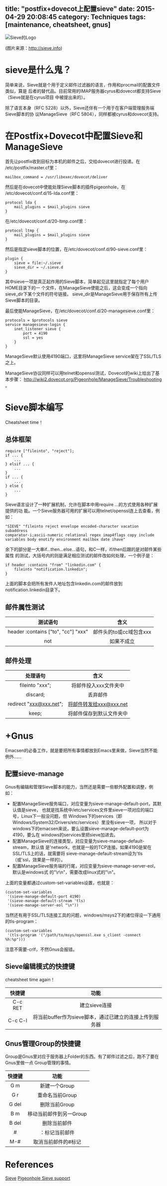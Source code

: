 title: "postfix+dovecot上配置sieve"
date: 2015-04-29 20:08:45
category: Techniques
tags: [maintenance, cheatsheet, gnus]
---

![Sieve的Logo](logo.png)

(图片来源：http://sieve.info)

# sieve是什么鬼？

简单来说，Sieve就是个用于定义邮件过滤器的语言，作用和procmail的配置文件类似，算是
后者的替代品。目前常用的IMAP服务器cyrus和dovecot都支持Sieve（Sieve就是在cyrus项目
中被提出来的）。

除了语言本身（RFC 5228）以外，Sieve还伴有一个用于在客户端管理服务端Sieve脚本的协
议ManageSieve（RFC 5804），同样都被cyrus和dovecot支持。

# 在Postfix+Dovecot中配置Sieve和ManageSieve

首先让postfix收到目标为本机的邮件之后，交给dovecot进行投递。在
/etc/postfix/master.cf里：

    mailbox_command = /usr/libexec/dovecot/deliver

然后是在dovecot中使能处理Sieve脚本的插件pigeonhole，在
/etc/dovecot/conf.d/15-lda.conf里：

    protocol lda {
        mail_plugins = $mail_plugins sieve
	}

在/etc/dovecot/conf.d/20-ltmp.conf里：

    protocol ltmp {
        mail_plugins = $mail_plugins sieve
	}

然后是指定sieve脚本的位置，在/etc/dovecot/conf.d/90-sieve.conf里：

    plugin {
	    sieve = file:~/.sieve
		sieve_dir = ~/.sieve.d
	}

其中sieve一项是真正起作用的Sieve脚本，简单起见这里就指定了每个用户HOME目录下的一
个文件，在ManageSieve使能之后，这会变成一个指向sieve_dir下某个文件的符号链接。
sieve_dir是ManageSieve用于保存所有上传Sieve脚本的目录。

最后使能ManageSieve，在/etc/dovecot/conf.d/20-managesieve.conf里：

    protocols = $protocols sieve
	service managesieve-login {
	    inet_listener sieve {
		    port = 4190
			ssl = yes
		}
	}

ManageSieve默认使用4190端口，这里将ManageSieve service架在了SSL/TLS之上。

ManageSieve协议同样可以用telnet和openssl测试，Dovecot的wiki上给出了基本步骤：
http://wiki2.dovecot.org/Pigeonhole/ManageSieve/Troubleshooting 。

# Sieve脚本编写

Cheatsheet time！

## 总体框架

    require ["fileinto", "reject"];
	if ... {
	    ...
	} elsif ... {
	    ...
	}
	if ... {
	    ...
	} else {
	    ...
	}

Sieve语言设计了一种扩展机制，允许在脚本中用require ...的方式使用各种扩展提供的功
能。一个Sieve服务器可用的扩展可以用telnet/openssl连上去查看，例如：

    "SIEVE" "fileinto reject envelope encoded-character vacation subaddress
    comparator-i;ascii-numeric relational regex imap4flags copy include
    variables body enotify environment mailbox date ihave"

余下的部分是一大串if...then...else...语句，和C一样，if/then后跟的是对邮件某些属性
的测试，大括号内的则是满足相应测试的邮件改如何处理，一个例子是：

    if header :contains "from" "linkedin.com" {
        fileinto "notification.linkedin";
	}

上面的脚本会把所有发件人地址包含linkedin.com的邮件放到notification.linkedin目录下。

## 邮件属性测试

| 测试语句           | 含义              |
|:------------------:|:-----------------:|
| header :contains ["to", "cc"] "xxx" | 邮件头的to或cc域包含xxx |
| not <test> | 如果<test>不成立 |

## 邮件处理

| 处理语句           | 含义              |
|:------------------:|:-----------------:|
| fileinto "xxx"; | 将邮件投入xxx文件夹中 |
| discard; | 丢弃邮件 |
| redirect "xxx@xxx.net"; | 将邮件转发给xxx@xxx.net |
| keep; | 将邮件保存到默认文件夹中 |

# +Gnus

Emacsen的必备工作，就是要把所有事情都放到Emacs里来做，Sieve当然不能例外……

## 配置sieve-manage

Gnus有编辑和管理Sieve脚本的能力，当然还是需要一些额外配置和调整，例如：

* 配置ManageSieve服务端口，对应变量为sieve-manage-default-port，其默认值是sieve，
  也就是找系统中/etc/services文件里sieve一项对应的端口号，Linux下一般没问题，但
  Windows下的services（即Windows/System32/Drivers/etc/services）里没有sieve一项，
  所以对于windows下的emacsen来说，要么设置sieve-manage-default-port为4190，要么在
  windows的services里把sieve加进去。
* 配置ManageSieve的连接类型，对应变量为sieve-manage-default-stream，默认值
  是'network，也就是一般的TCP连接。如果4190是架在SSL/TLS上的话，就需要将
  sieve-manage-default-stream设为'tls（或'ssl，效果是一样的）。
* 配置ManageSieve服务端的行尾，对应变量为sieve-manage-server-eol，默认是windows式
  的"\r\n"，需要改成linux式的"\n"。

上面的变量都通过custom-set-variables设置，也就是：

    (custom-set-variables
     '(sieve-manage-default-port 4190)
     '(sieve-manage-default-stream 'tls)
     '(sieve-manage-server-eol "\n"))

当然还有用于SSL/TLS连接工具的问题，windows/msys2下的诸位得设一下通用的tls-program：

    (custom-set-variables
     '(tls-program '("/path/to/msys/openssl.exe s_client -connect %h:%p")))

注意不需要-crlf，不然Gnus会报错。

## Sieve编辑模式的快捷键

cheatsheet time again！

|快捷键               |功能           |
|:-------------------:|:-------------:|
| C-c RET | 建立sieve连接 |
| C-c C-l | 将当前buffer作为sieve脚本，通过已建立的连接上传到服务器 |

## Gnus管理Group的快捷键

Group是Gnus里对应于服务器上Folder的东西。有了邮件过滤之后，跑不了要在Gnus里做一点
Group管理的事情。

|快捷键               |功能           |
|:-------------------:|:-------------:|
|G m|新建一个Group|
|G r| 重命名当前Group|
|G del| 删除当前Group |
|B m | 移动当前邮件到另一Group |
|B del|删除当前邮件|
|\#|：标记当前邮件|
|M-\#|取消当前邮件的\#标记|

# References

[Sieve](http://sieve.info/)
[Pigeonhole Sieve support](http://wiki2.dovecot.org/Pigeonhole)
